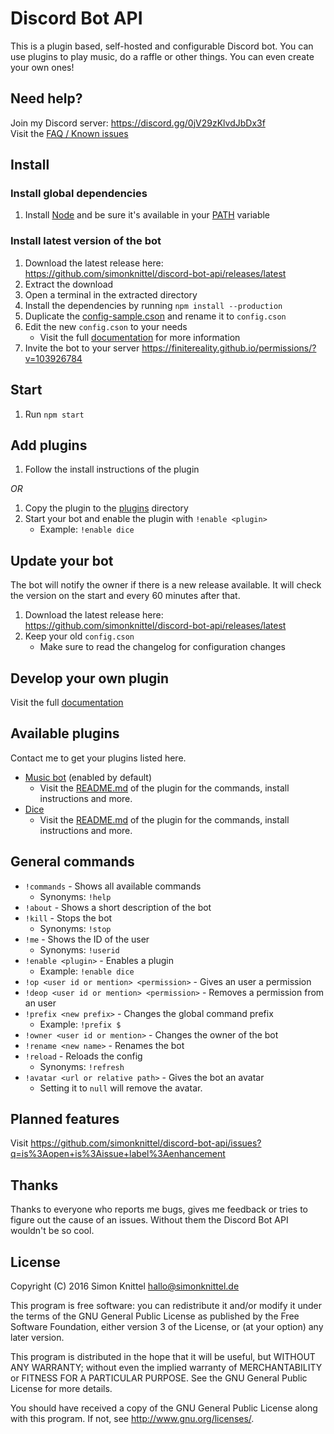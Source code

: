 # Discord Bot API
This is a plugin based, self-hosted and configurable Discord bot. You can use plugins to play music, do a raffle or other things. You can even create your own ones!

## Need help?
Join my Discord server: https://discord.gg/0jV29zKlvdJbDx3f  
Visit the [FAQ / Known issues](./documentation/faq_known_issues.md)  

## Install

### Install global dependencies
1. Install [Node](https://nodejs.org) and be sure it's available in your [PATH](https://en.wikipedia.org/wiki/Environment_variable) variable

### Install latest version of the bot
1. Download the latest release here: https://github.com/simonknittel/discord-bot-api/releases/latest
2. Extract the download
3. Open a terminal in the extracted directory
4. Install the dependencies by running `npm install --production`
5. Duplicate the [config-sample.cson](./config-sample.cson) and rename it to `config.cson`
6. Edit the new `config.cson` to your needs
    * Visit the full [documentation](./documentation/config.cson_explained.md) for more information
7. Invite the bot to your server https://finitereality.github.io/permissions/?v=103926784

## Start
1. Run `npm start`

## Add plugins
1. Follow the install instructions of the plugin

_OR_

1. Copy the plugin to the [plugins](./plugins) directory
2. Start your bot and enable the plugin with `!enable <plugin>`
    * Example: `!enable dice`

## Update your bot
The bot will notify the owner if there is a new release available. It will check the version on the start and every 60 minutes after that.

1. Download the latest release here: https://github.com/simonknittel/discord-bot-api/releases/latest
2. Keep your old `config.cson`
    * Make sure to read the changelog for configuration changes

## Develop your own plugin
Visit the full [documentation](./documentation/develop_your_own_plugin.md)

## Available plugins
Contact me to get your plugins listed here.

* [Music bot](./plugins/music) (enabled by default)
    + Visit the [README.md](./plugins/music/README.md) of the plugin for the commands, install instructions and more.
* [Dice](./plugins/dice)
    + Visit the [README.md](./plugins/dice/README.md) of the plugin for the commands, install instructions and more.

## General commands
* `!commands` - Shows all available commands
    + Synonyms: `!help`
* `!about` - Shows a short description of the bot
* `!kill` - Stops the bot
    + Synonyms: `!stop`
* `!me` - Shows the ID of the user
    + Synonyms: `!userid`
* `!enable <plugin>` - Enables a plugin
    + Example: `!enable dice`
* `!op <user id or mention> <permission>` - Gives an user a permission
* `!deop <user id or mention> <permission>` - Removes a permission from an user
* `!prefix <new prefix>` - Changes the global command prefix
    + Example: `!prefix $`
* `!owner <user id or mention>` - Changes the owner of the bot
* `!rename <new name>` - Renames the bot
* `!reload` - Reloads the config
    + Synonyms: `!refresh`
* `!avatar <url or relative path>` - Gives the bot an avatar
    + Setting it to `null` will remove the avatar.

## Planned features
Visit https://github.com/simonknittel/discord-bot-api/issues?q=is%3Aopen+is%3Aissue+label%3Aenhancement

## Thanks
Thanks to everyone who reports me bugs, gives me feedback or tries to figure out the cause of an issues. Without them the Discord Bot API wouldn't be so cool.

## License
Copyright (C) 2016  Simon Knittel <hallo@simonknittel.de>

This program is free software: you can redistribute it and/or modify
it under the terms of the GNU General Public License as published by
the Free Software Foundation, either version 3 of the License, or
(at your option) any later version.

This program is distributed in the hope that it will be useful,
but WITHOUT ANY WARRANTY; without even the implied warranty of
MERCHANTABILITY or FITNESS FOR A PARTICULAR PURPOSE.  See the
GNU General Public License for more details.

You should have received a copy of the GNU General Public License
along with this program.  If not, see <http://www.gnu.org/licenses/>.
